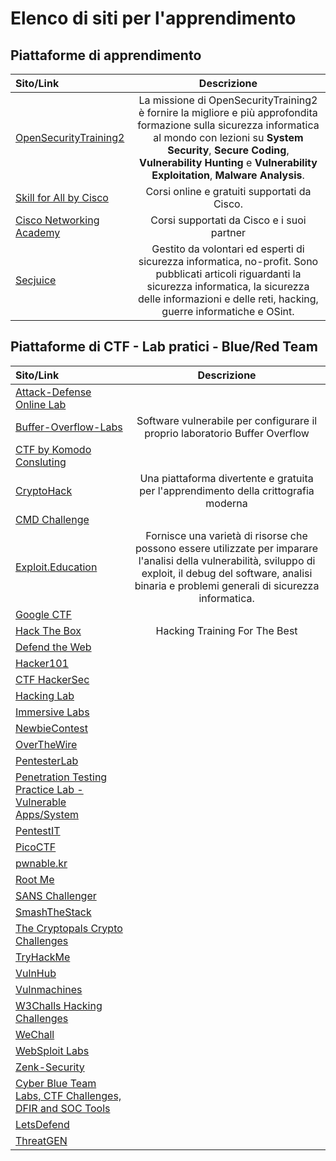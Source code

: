 # Elenco di siti per l'apprendimento

## Piattaforme di apprendimento  

| **Sito/Link** | **Descrizione** |
| :------------ | :-------------: |
| [OpenSecurityTraining2](https://opensecuritytraining.info/Home.html) | La missione di OpenSecurityTraining2 è fornire la migliore e più approfondita formazione sulla sicurezza informatica al mondo con lezioni su **System Security**, **Secure Coding**, **Vulnerability Hunting** e **Vulnerability Exploitation**, **Malware Analysis**. |
| [Skill for All by Cisco](https://skillsforall.com/) | Corsi online e gratuiti supportati da Cisco. |
| [Cisco Networking Academy](https://netacad.com) | Corsi supportati da Cisco e i suoi partner |
| [Secjuice](https://www.secjuice.com) | Gestito da volontari ed esperti di sicurezza informatica, no-profit. Sono pubblicati articoli riguardanti la sicurezza informatica, la sicurezza delle informazioni e delle reti, hacking, guerre informatiche e OSint. |  

## Piattaforme di CTF - Lab pratici - Blue/Red Team

| **Sito/Link** | **Descrizione** |
| :------------ | :-------------: |
| [Attack-Defense Online Lab](https://attackdefense.com/) | |
| [Buffer-Overflow-Labs](https://github.com/CyberSecurityUP/Buffer-Overflow-Labs) | Software vulnerabile per configurare il proprio laboratorio Buffer Overflow |
| [CTF by Komodo Consluting](https://ctf.komodosec.com/index.php) | |
| [CryptoHack](https://cryptohack.org/) | Una piattaforma divertente e gratuita per l'apprendimento della crittografia moderna |
| [CMD Challenge](https://cmdchallenge.com/) | |
| [Exploit.Education](https://exploit.education/) | Fornisce una varietà di risorse che possono essere utilizzate per imparare l'analisi della vulnerabilità, sviluppo di exploit, il debug del software, analisi binaria e problemi generali di sicurezza informatica. |
| [Google CTF](https://capturetheflag.withgoogle.com/) | |
| [Hack The Box](https://www.hackthebox.com/) | Hacking Training For The Best |
| [Defend the Web](https://defendtheweb.net/) | |
| [Hacker101](https://www.hacker101.com/) | |
| [CTF HackerSec](https://hackersec.com/ctf/) | |
| [Hacking Lab](https://hacking-lab.com/) | |
| [Immersive Labs](https://www.immersivelabs.com/) | |
| [NewbieContest](https://www.newbiecontest.org/) | |
| [OverTheWire](https://overthewire.org/wargames/) | |
| [PentesterLab](https://pentesterlab.com/) | |
| [Penetration Testing Practice Lab - Vulnerable Apps/System](https://www.amanhardikar.com/mindmaps/Practice.html) | |
| [PentestIT](https://lab.pentestit.ru/) | |
| [PicoCTF](https://picoctf.com/) | |
| [pwnable.kr](https://pwnable.kr/index.php) | |
| [Root Me](https://www.root-me.org/) | |
| [SANS Challenger](https://www.holidayhackchallenge.com/2023/) | |
| [SmashTheStack](http://www.smashthestack.org/main.html) | |
| [The Cryptopals Crypto Challenges](https://cryptopals.com/) | |
| [TryHackMe](https://tryhackme.com/) | |
| [VulnHub](https://www.vulnhub.com/) | |
| [Vulnmachines](https://www.vulnmachines.com/) | |
| [W3Challs Hacking Challenges](https://w3challs.com/) | |
| [WeChall](https://www.wechall.net/) | |
| [WebSploit Labs](https://websploit.org/) | |
| [Zenk-Security](https://www.zenk-security.com/) | |
| [Cyber Blue Team Labs, CTF Challenges, DFIR and SOC Tools](https://cyberdefenders.org/blueteam-ctf-challenges/) | |
| [LetsDefend](https://letsdefend.io/) | |
| [ThreatGEN](https://threatgen.com/) | |
